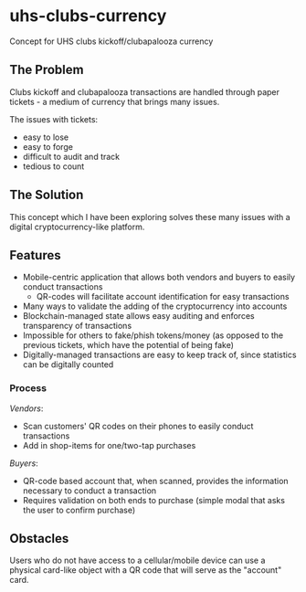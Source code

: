 # uhs-clubs-currency

Concept for UHS clubs kickoff/clubapalooza currency

## The Problem

Clubs kickoff and clubapalooza transactions are handled through paper tickets - a medium of currency that brings many issues.

The issues with tickets:

* easy to lose
* easy to forge
* difficult to audit and track
* tedious to count

## The Solution

This concept which I have been exploring solves these many issues with a digital cryptocurrency-like platform.

## Features

* Mobile-centric application that allows both vendors and buyers to easily conduct transactions
  * QR-codes will facilitate account identification for easy transactions
* Many ways to validate the adding of the cryptocurrency into accounts
* Blockchain-managed state allows easy auditing and enforces transparency of transactions
* Impossible for others to fake/phish tokens/money (as opposed to the previous tickets, which have the potential of being fake)
* Digitally-managed transactions are easy to keep track of, since statistics can be digitally counted

### Process

*Vendors*:

* Scan customers' QR codes on their phones to easily conduct transactions
* Add in shop-items for one/two-tap purchases

*Buyers*:

* QR-code based account that, when scanned, provides the information necessary to conduct a transaction
* Requires validation on both ends to purchase (simple modal that asks the user to confirm purchase)

## Obstacles

Users who do not have access to a cellular/mobile device can use a physical card-like object with a QR code that will serve as the "account" card.